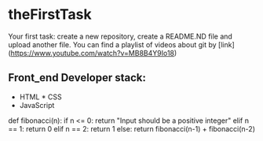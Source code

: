 # theFirstTask
Your first task: create a new repository, create a README.ND file and upload another file.
You can find a playlist of videos about git by [link] (https://www.youtube.com/watch?v=MB8B4Y9Io18)
## Front_end Developer stack:
* HTML
﻿﻿* CSS
* JavaScript

def fibonacci(n):
    if n <= 0:
        return "Input should be a positive integer"
    elif n == 1:
        return 0
    elif n == 2:
        return 1
    else:
        return fibonacci(n-1) + fibonacci(n-2)

